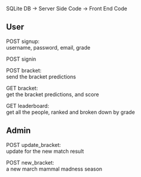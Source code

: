 SQLite DB -> Server Side Code -> Front End Code

## User

POST signup:  
username, password, email, grade

POST signin

POST bracket:  
send the bracket predictions

GET bracket:  
get the bracket predictions, and score

GET leaderboard:  
get all the people, ranked and broken down by grade

## Admin

POST update_bracket:  
update for the new match result

POST new_bracket:  
a new march mammal madness season
